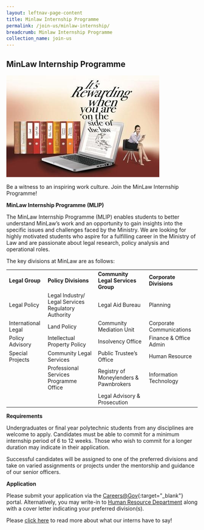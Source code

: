 ```yaml
---
layout: leftnav-page-content
title: Minlaw Internship Programme
permalink: /join-us/minlaw-internship/
breadcrumb: Minlaw Internship Programme
collection_name: join-us
---
```


<style>
  .image {width: 600px;}
  .image img {max-width: 100%;}
</style>

MinLaw Internship Programme
---

<div class="image">
  <img src="/images/1435818880055.jpg/">
</div>


Be a witness to an inspiring work culture. Join the MinLaw Internship Programme!

**MinLaw Internship Programme (MLIP)**

The MinLaw Internship Programme (MLIP) enables students to better understand MinLaw’s work and an opportunity to gain insights into the specific issues and challenges faced by the Ministry. We are looking for highly motivated students who aspire for a fulfilling career in the Ministry of Law and are passionate about legal research, policy analysis and operational roles.

The key divisions at MinLaw are as follows:

<table>
  <tr>
    <td>
      <b>Legal Group</b>
    </td>
    <td>
      <b>Policy Divisions</b>
    </td>
    <td>
      <b>Community Legal Services Group</b>
    </td>
    <td>
      <b>Corporate Divisions</b>
      </td>
  </tr>
  <tr>
    <td>Legal Policy</td>
    <td>Legal Industry/ Legal Services Regulatory Authority</td>
    <td>Legal Aid Bureau</td>
    <td>Planning</td>
  </tr>
  <tr>
    <td>International Legal</td>
    <td>Land Policy</td>
    <td>Community Mediation Unit</td>
    <td>Corporate Communications</td>
  </tr>
  <tr>
    <td>Policy Advisory</td>
    <td>Intellectual Property Policy</td>
    <td>Insolvency Office</td>
    <td>Finance & Office Admin</td>
  </tr>
  <tr>
    <td>Special Projects</td>
    <td>Community Legal Services</td>
    <td>Public Trustee’s Office</td>
    <td>Human Resource</td>
  </tr>
  <tr>
    <td rowspan="2"></td>
    <td>Professional Services Programme Office</td>
    <td>Registry of Moneylenders & Pawnbrokers</td>
    <td>Information Technology</td>
  </tr>
  <tr>
    <td></td>
    <td>Legal Advisory & Prosecution</td>
    <td></td>
  </tr>
</table>

**Requirements**

Undergraduates or final year polytechnic students from any disciplines are welcome to apply. Candidates must be able to commit for a minimum internship period of 6 to 12 weeks. Those who wish to commit for a longer duration may indicate in their application.  

Successful candidates will be assigned to one of the preferred divisions and take on varied assignments or projects under the mentorship and guidance of our senior officers.

**Application**

Please submit your application via the [Careers@Gov](http://careers.pageuppeople.com/688/cwlive/en/filter/?=&search-keyword=&brand=ministry%20of%20law&job-mail-subscribe-privacy=agree){:target="_blank"} portal. Alternatively, you may write-in to <a href="mailto:recruitment@mlaw.gov.sg">Human Resource Department</a> along with a cover letter indicating your preferred division(s).
 
Please [click here](/join-us/meet-our-interns/) to read more about what our interns have to say!
